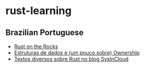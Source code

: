 # rust-learning

## Brazilian Portuguese

* [Rust on the Rocks](http://rustontherocks.org/)
* [Estruturas de dados e (um pouco sobre) Ownership](https://github.com/bltavares/presentations/blob/gh-pages/rust-tipos-e-ownership/rust-tipos-e-ownership.org)
* [Textos diversos sobre Rust no blog SysInCloud](http://www.sysincloud.it/tag/rust/)
